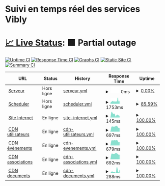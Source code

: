 <h1>Suivi en temps réel des services Vibly</h1>

# [📈 Live Status](https://demo.upptime.js.org): <!--live status--> **🟧 Partial outage**

[![Uptime CI](https://github.com/Rileyjrjohns/vibly-status/workflows/Uptime%20CI/badge.svg)](https://github.com/Rileyjrjohns/vibly-status/actions?query=workflow%3A%22Uptime+CI%22)
[![Response Time CI](https://github.com/Rileyjrjohns/vibly-status/workflows/Response%20Time%20CI/badge.svg)](https://github.com/Rileyjrjohns/vibly-status/actions?query=workflow%3A%22Response+Time+CI%22)
[![Graphs CI](https://github.com/Rileyjrjohns/vibly-status/workflows/Graphs%20CI/badge.svg)](https://github.com/Rileyjrjohns/vibly-status/actions?query=workflow%3A%22Graphs+CI%22)
[![Static Site CI](https://github.com/Rileyjrjohns/vibly-status/workflows/Static%20Site%20CI/badge.svg)](https://github.com/Rileyjrjohns/vibly-status/actions?query=workflow%3A%22Static+Site+CI%22)
[![Summary CI](https://github.com/Rileyjrjohns/vibly-status/workflows/Summary%20CI/badge.svg)](https://github.com/Rileyjrjohns/vibly-status/actions?query=workflow%3A%22Summary+CI%22)

<!--start: status pages-->
<!-- This summary is generated by Upptime (https://github.com/upptime/upptime) -->
<!-- Do not edit this manually, your changes will be overwritten -->
<!-- prettier-ignore -->
| URL | Status | History | Response Time | Uptime |
| --- | ------ | ------- | ------------- | ------ |
| <img alt="" src="https://icons.duckduckgo.com/ip3/rest.vibly.app.ico" height="13"> [Serveur](https://rest.vibly.app) | Hors ligne | [serveur.yml](https://github.com/Rileyjrjohns/vibly-status/commits/HEAD/history/serveur.yml) | <details><summary><img alt="Response time graph" src="./graphs/serveur/response-time-week.png" height="20"> 0ms</summary><br><a href="https://status.vibly.app/history/serveur"><img alt="Response time 596" src="https://img.shields.io/endpoint?url=https%3A%2F%2Fraw.githubusercontent.com%2FRileyjrjohns%2Fvibly-status%2FHEAD%2Fapi%2Fserveur%2Fresponse-time.json"></a><br><a href="https://status.vibly.app/history/serveur"><img alt="24-hour response time 0" src="https://img.shields.io/endpoint?url=https%3A%2F%2Fraw.githubusercontent.com%2FRileyjrjohns%2Fvibly-status%2FHEAD%2Fapi%2Fserveur%2Fresponse-time-day.json"></a><br><a href="https://status.vibly.app/history/serveur"><img alt="7-day response time 0" src="https://img.shields.io/endpoint?url=https%3A%2F%2Fraw.githubusercontent.com%2FRileyjrjohns%2Fvibly-status%2FHEAD%2Fapi%2Fserveur%2Fresponse-time-week.json"></a><br><a href="https://status.vibly.app/history/serveur"><img alt="30-day response time 0" src="https://img.shields.io/endpoint?url=https%3A%2F%2Fraw.githubusercontent.com%2FRileyjrjohns%2Fvibly-status%2FHEAD%2Fapi%2Fserveur%2Fresponse-time-month.json"></a><br><a href="https://status.vibly.app/history/serveur"><img alt="1-year response time 587" src="https://img.shields.io/endpoint?url=https%3A%2F%2Fraw.githubusercontent.com%2FRileyjrjohns%2Fvibly-status%2FHEAD%2Fapi%2Fserveur%2Fresponse-time-year.json"></a></details> | <details><summary><a href="https://status.vibly.app/history/serveur">0.00%</a></summary><a href="https://status.vibly.app/history/serveur"><img alt="All-time uptime 86.21%" src="https://img.shields.io/endpoint?url=https%3A%2F%2Fraw.githubusercontent.com%2FRileyjrjohns%2Fvibly-status%2FHEAD%2Fapi%2Fserveur%2Fuptime.json"></a><br><a href="https://status.vibly.app/history/serveur"><img alt="24-hour uptime 0.00%" src="https://img.shields.io/endpoint?url=https%3A%2F%2Fraw.githubusercontent.com%2FRileyjrjohns%2Fvibly-status%2FHEAD%2Fapi%2Fserveur%2Fuptime-day.json"></a><br><a href="https://status.vibly.app/history/serveur"><img alt="7-day uptime 0.00%" src="https://img.shields.io/endpoint?url=https%3A%2F%2Fraw.githubusercontent.com%2FRileyjrjohns%2Fvibly-status%2FHEAD%2Fapi%2Fserveur%2Fuptime-week.json"></a><br><a href="https://status.vibly.app/history/serveur"><img alt="30-day uptime 0.00%" src="https://img.shields.io/endpoint?url=https%3A%2F%2Fraw.githubusercontent.com%2FRileyjrjohns%2Fvibly-status%2FHEAD%2Fapi%2Fserveur%2Fuptime-month.json"></a><br><a href="https://status.vibly.app/history/serveur"><img alt="1-year uptime 80.50%" src="https://img.shields.io/endpoint?url=https%3A%2F%2Fraw.githubusercontent.com%2FRileyjrjohns%2Fvibly-status%2FHEAD%2Fapi%2Fserveur%2Fuptime-year.json"></a></details>
| <img alt="" src="https://icons.duckduckgo.com/ip3/scheduler-env.eba-j8qik3nf.eu-west-3.elasticbeanstalk.com.ico" height="13"> [Scheduler](http://scheduler-env.eba-j8qik3nf.eu-west-3.elasticbeanstalk.com) | Hors ligne | [scheduler.yml](https://github.com/Rileyjrjohns/vibly-status/commits/HEAD/history/scheduler.yml) | <details><summary><img alt="Response time graph" src="./graphs/scheduler/response-time-week.png" height="20"> 1753ms</summary><br><a href="https://status.vibly.app/history/scheduler"><img alt="Response time 331" src="https://img.shields.io/endpoint?url=https%3A%2F%2Fraw.githubusercontent.com%2FRileyjrjohns%2Fvibly-status%2FHEAD%2Fapi%2Fscheduler%2Fresponse-time.json"></a><br><a href="https://status.vibly.app/history/scheduler"><img alt="24-hour response time 2609" src="https://img.shields.io/endpoint?url=https%3A%2F%2Fraw.githubusercontent.com%2FRileyjrjohns%2Fvibly-status%2FHEAD%2Fapi%2Fscheduler%2Fresponse-time-day.json"></a><br><a href="https://status.vibly.app/history/scheduler"><img alt="7-day response time 1753" src="https://img.shields.io/endpoint?url=https%3A%2F%2Fraw.githubusercontent.com%2FRileyjrjohns%2Fvibly-status%2FHEAD%2Fapi%2Fscheduler%2Fresponse-time-week.json"></a><br><a href="https://status.vibly.app/history/scheduler"><img alt="30-day response time 927" src="https://img.shields.io/endpoint?url=https%3A%2F%2Fraw.githubusercontent.com%2FRileyjrjohns%2Fvibly-status%2FHEAD%2Fapi%2Fscheduler%2Fresponse-time-month.json"></a><br><a href="https://status.vibly.app/history/scheduler"><img alt="1-year response time 342" src="https://img.shields.io/endpoint?url=https%3A%2F%2Fraw.githubusercontent.com%2FRileyjrjohns%2Fvibly-status%2FHEAD%2Fapi%2Fscheduler%2Fresponse-time-year.json"></a></details> | <details><summary><a href="https://status.vibly.app/history/scheduler">85.59%</a></summary><a href="https://status.vibly.app/history/scheduler"><img alt="All-time uptime 99.76%" src="https://img.shields.io/endpoint?url=https%3A%2F%2Fraw.githubusercontent.com%2FRileyjrjohns%2Fvibly-status%2FHEAD%2Fapi%2Fscheduler%2Fuptime.json"></a><br><a href="https://status.vibly.app/history/scheduler"><img alt="24-hour uptime 8.57%" src="https://img.shields.io/endpoint?url=https%3A%2F%2Fraw.githubusercontent.com%2FRileyjrjohns%2Fvibly-status%2FHEAD%2Fapi%2Fscheduler%2Fuptime-day.json"></a><br><a href="https://status.vibly.app/history/scheduler"><img alt="7-day uptime 85.59%" src="https://img.shields.io/endpoint?url=https%3A%2F%2Fraw.githubusercontent.com%2FRileyjrjohns%2Fvibly-status%2FHEAD%2Fapi%2Fscheduler%2Fuptime-week.json"></a><br><a href="https://status.vibly.app/history/scheduler"><img alt="30-day uptime 96.68%" src="https://img.shields.io/endpoint?url=https%3A%2F%2Fraw.githubusercontent.com%2FRileyjrjohns%2Fvibly-status%2FHEAD%2Fapi%2Fscheduler%2Fuptime-month.json"></a><br><a href="https://status.vibly.app/history/scheduler"><img alt="1-year uptime 99.72%" src="https://img.shields.io/endpoint?url=https%3A%2F%2Fraw.githubusercontent.com%2FRileyjrjohns%2Fvibly-status%2FHEAD%2Fapi%2Fscheduler%2Fuptime-year.json"></a></details>
| <img alt="" src="https://icons.duckduckgo.com/ip3/vibly.fr.ico" height="13"> [Site Internet](https://vibly.fr) | En ligne | [site-internet.yml](https://github.com/Rileyjrjohns/vibly-status/commits/HEAD/history/site-internet.yml) | <details><summary><img alt="Response time graph" src="./graphs/site-internet/response-time-week.png" height="20"> 145ms</summary><br><a href="https://status.vibly.app/history/site-internet"><img alt="Response time 201" src="https://img.shields.io/endpoint?url=https%3A%2F%2Fraw.githubusercontent.com%2FRileyjrjohns%2Fvibly-status%2FHEAD%2Fapi%2Fsite-internet%2Fresponse-time.json"></a><br><a href="https://status.vibly.app/history/site-internet"><img alt="24-hour response time 76" src="https://img.shields.io/endpoint?url=https%3A%2F%2Fraw.githubusercontent.com%2FRileyjrjohns%2Fvibly-status%2FHEAD%2Fapi%2Fsite-internet%2Fresponse-time-day.json"></a><br><a href="https://status.vibly.app/history/site-internet"><img alt="7-day response time 145" src="https://img.shields.io/endpoint?url=https%3A%2F%2Fraw.githubusercontent.com%2FRileyjrjohns%2Fvibly-status%2FHEAD%2Fapi%2Fsite-internet%2Fresponse-time-week.json"></a><br><a href="https://status.vibly.app/history/site-internet"><img alt="30-day response time 193" src="https://img.shields.io/endpoint?url=https%3A%2F%2Fraw.githubusercontent.com%2FRileyjrjohns%2Fvibly-status%2FHEAD%2Fapi%2Fsite-internet%2Fresponse-time-month.json"></a><br><a href="https://status.vibly.app/history/site-internet"><img alt="1-year response time 194" src="https://img.shields.io/endpoint?url=https%3A%2F%2Fraw.githubusercontent.com%2FRileyjrjohns%2Fvibly-status%2FHEAD%2Fapi%2Fsite-internet%2Fresponse-time-year.json"></a></details> | <details><summary><a href="https://status.vibly.app/history/site-internet">100.00%</a></summary><a href="https://status.vibly.app/history/site-internet"><img alt="All-time uptime 99.98%" src="https://img.shields.io/endpoint?url=https%3A%2F%2Fraw.githubusercontent.com%2FRileyjrjohns%2Fvibly-status%2FHEAD%2Fapi%2Fsite-internet%2Fuptime.json"></a><br><a href="https://status.vibly.app/history/site-internet"><img alt="24-hour uptime 100.00%" src="https://img.shields.io/endpoint?url=https%3A%2F%2Fraw.githubusercontent.com%2FRileyjrjohns%2Fvibly-status%2FHEAD%2Fapi%2Fsite-internet%2Fuptime-day.json"></a><br><a href="https://status.vibly.app/history/site-internet"><img alt="7-day uptime 100.00%" src="https://img.shields.io/endpoint?url=https%3A%2F%2Fraw.githubusercontent.com%2FRileyjrjohns%2Fvibly-status%2FHEAD%2Fapi%2Fsite-internet%2Fuptime-week.json"></a><br><a href="https://status.vibly.app/history/site-internet"><img alt="30-day uptime 100.00%" src="https://img.shields.io/endpoint?url=https%3A%2F%2Fraw.githubusercontent.com%2FRileyjrjohns%2Fvibly-status%2FHEAD%2Fapi%2Fsite-internet%2Fuptime-month.json"></a><br><a href="https://status.vibly.app/history/site-internet"><img alt="1-year uptime 100.00%" src="https://img.shields.io/endpoint?url=https%3A%2F%2Fraw.githubusercontent.com%2FRileyjrjohns%2Fvibly-status%2FHEAD%2Fapi%2Fsite-internet%2Fuptime-year.json"></a></details>
| <img alt="" src="https://icons.duckduckgo.com/ip3/user-cdn.vibly.app.ico" height="13"> [CDN utilisateurs](https://user-cdn.vibly.app/health.html) | En ligne | [cdn-utilisateurs.yml](https://github.com/Rileyjrjohns/vibly-status/commits/HEAD/history/cdn-utilisateurs.yml) | <details><summary><img alt="Response time graph" src="./graphs/cdn-utilisateurs/response-time-week.png" height="20"> 697ms</summary><br><a href="https://status.vibly.app/history/cdn-utilisateurs"><img alt="Response time 646" src="https://img.shields.io/endpoint?url=https%3A%2F%2Fraw.githubusercontent.com%2FRileyjrjohns%2Fvibly-status%2FHEAD%2Fapi%2Fcdn-utilisateurs%2Fresponse-time.json"></a><br><a href="https://status.vibly.app/history/cdn-utilisateurs"><img alt="24-hour response time 515" src="https://img.shields.io/endpoint?url=https%3A%2F%2Fraw.githubusercontent.com%2FRileyjrjohns%2Fvibly-status%2FHEAD%2Fapi%2Fcdn-utilisateurs%2Fresponse-time-day.json"></a><br><a href="https://status.vibly.app/history/cdn-utilisateurs"><img alt="7-day response time 697" src="https://img.shields.io/endpoint?url=https%3A%2F%2Fraw.githubusercontent.com%2FRileyjrjohns%2Fvibly-status%2FHEAD%2Fapi%2Fcdn-utilisateurs%2Fresponse-time-week.json"></a><br><a href="https://status.vibly.app/history/cdn-utilisateurs"><img alt="30-day response time 679" src="https://img.shields.io/endpoint?url=https%3A%2F%2Fraw.githubusercontent.com%2FRileyjrjohns%2Fvibly-status%2FHEAD%2Fapi%2Fcdn-utilisateurs%2Fresponse-time-month.json"></a><br><a href="https://status.vibly.app/history/cdn-utilisateurs"><img alt="1-year response time 642" src="https://img.shields.io/endpoint?url=https%3A%2F%2Fraw.githubusercontent.com%2FRileyjrjohns%2Fvibly-status%2FHEAD%2Fapi%2Fcdn-utilisateurs%2Fresponse-time-year.json"></a></details> | <details><summary><a href="https://status.vibly.app/history/cdn-utilisateurs">100.00%</a></summary><a href="https://status.vibly.app/history/cdn-utilisateurs"><img alt="All-time uptime 99.99%" src="https://img.shields.io/endpoint?url=https%3A%2F%2Fraw.githubusercontent.com%2FRileyjrjohns%2Fvibly-status%2FHEAD%2Fapi%2Fcdn-utilisateurs%2Fuptime.json"></a><br><a href="https://status.vibly.app/history/cdn-utilisateurs"><img alt="24-hour uptime 100.00%" src="https://img.shields.io/endpoint?url=https%3A%2F%2Fraw.githubusercontent.com%2FRileyjrjohns%2Fvibly-status%2FHEAD%2Fapi%2Fcdn-utilisateurs%2Fuptime-day.json"></a><br><a href="https://status.vibly.app/history/cdn-utilisateurs"><img alt="7-day uptime 100.00%" src="https://img.shields.io/endpoint?url=https%3A%2F%2Fraw.githubusercontent.com%2FRileyjrjohns%2Fvibly-status%2FHEAD%2Fapi%2Fcdn-utilisateurs%2Fuptime-week.json"></a><br><a href="https://status.vibly.app/history/cdn-utilisateurs"><img alt="30-day uptime 100.00%" src="https://img.shields.io/endpoint?url=https%3A%2F%2Fraw.githubusercontent.com%2FRileyjrjohns%2Fvibly-status%2FHEAD%2Fapi%2Fcdn-utilisateurs%2Fuptime-month.json"></a><br><a href="https://status.vibly.app/history/cdn-utilisateurs"><img alt="1-year uptime 99.98%" src="https://img.shields.io/endpoint?url=https%3A%2F%2Fraw.githubusercontent.com%2FRileyjrjohns%2Fvibly-status%2FHEAD%2Fapi%2Fcdn-utilisateurs%2Fuptime-year.json"></a></details>
| <img alt="" src="https://icons.duckduckgo.com/ip3/events-cdn.vibly.app.ico" height="13"> [CDN évènements](https://events-cdn.vibly.app/health.html) | En ligne | [cdn-evenements.yml](https://github.com/Rileyjrjohns/vibly-status/commits/HEAD/history/cdn-evenements.yml) | <details><summary><img alt="Response time graph" src="./graphs/cdn-evenements/response-time-week.png" height="20"> 679ms</summary><br><a href="https://status.vibly.app/history/cdn-evenements"><img alt="Response time 653" src="https://img.shields.io/endpoint?url=https%3A%2F%2Fraw.githubusercontent.com%2FRileyjrjohns%2Fvibly-status%2FHEAD%2Fapi%2Fcdn-evenements%2Fresponse-time.json"></a><br><a href="https://status.vibly.app/history/cdn-evenements"><img alt="24-hour response time 514" src="https://img.shields.io/endpoint?url=https%3A%2F%2Fraw.githubusercontent.com%2FRileyjrjohns%2Fvibly-status%2FHEAD%2Fapi%2Fcdn-evenements%2Fresponse-time-day.json"></a><br><a href="https://status.vibly.app/history/cdn-evenements"><img alt="7-day response time 679" src="https://img.shields.io/endpoint?url=https%3A%2F%2Fraw.githubusercontent.com%2FRileyjrjohns%2Fvibly-status%2FHEAD%2Fapi%2Fcdn-evenements%2Fresponse-time-week.json"></a><br><a href="https://status.vibly.app/history/cdn-evenements"><img alt="30-day response time 660" src="https://img.shields.io/endpoint?url=https%3A%2F%2Fraw.githubusercontent.com%2FRileyjrjohns%2Fvibly-status%2FHEAD%2Fapi%2Fcdn-evenements%2Fresponse-time-month.json"></a><br><a href="https://status.vibly.app/history/cdn-evenements"><img alt="1-year response time 654" src="https://img.shields.io/endpoint?url=https%3A%2F%2Fraw.githubusercontent.com%2FRileyjrjohns%2Fvibly-status%2FHEAD%2Fapi%2Fcdn-evenements%2Fresponse-time-year.json"></a></details> | <details><summary><a href="https://status.vibly.app/history/cdn-evenements">100.00%</a></summary><a href="https://status.vibly.app/history/cdn-evenements"><img alt="All-time uptime 99.99%" src="https://img.shields.io/endpoint?url=https%3A%2F%2Fraw.githubusercontent.com%2FRileyjrjohns%2Fvibly-status%2FHEAD%2Fapi%2Fcdn-evenements%2Fuptime.json"></a><br><a href="https://status.vibly.app/history/cdn-evenements"><img alt="24-hour uptime 100.00%" src="https://img.shields.io/endpoint?url=https%3A%2F%2Fraw.githubusercontent.com%2FRileyjrjohns%2Fvibly-status%2FHEAD%2Fapi%2Fcdn-evenements%2Fuptime-day.json"></a><br><a href="https://status.vibly.app/history/cdn-evenements"><img alt="7-day uptime 100.00%" src="https://img.shields.io/endpoint?url=https%3A%2F%2Fraw.githubusercontent.com%2FRileyjrjohns%2Fvibly-status%2FHEAD%2Fapi%2Fcdn-evenements%2Fuptime-week.json"></a><br><a href="https://status.vibly.app/history/cdn-evenements"><img alt="30-day uptime 100.00%" src="https://img.shields.io/endpoint?url=https%3A%2F%2Fraw.githubusercontent.com%2FRileyjrjohns%2Fvibly-status%2FHEAD%2Fapi%2Fcdn-evenements%2Fuptime-month.json"></a><br><a href="https://status.vibly.app/history/cdn-evenements"><img alt="1-year uptime 99.98%" src="https://img.shields.io/endpoint?url=https%3A%2F%2Fraw.githubusercontent.com%2FRileyjrjohns%2Fvibly-status%2FHEAD%2Fapi%2Fcdn-evenements%2Fuptime-year.json"></a></details>
| <img alt="" src="https://icons.duckduckgo.com/ip3/unions-cdn.vibly.app.ico" height="13"> [CDN associations](https://unions-cdn.vibly.app/health.html) | En ligne | [cdn-associations.yml](https://github.com/Rileyjrjohns/vibly-status/commits/HEAD/history/cdn-associations.yml) | <details><summary><img alt="Response time graph" src="./graphs/cdn-associations/response-time-week.png" height="20"> 692ms</summary><br><a href="https://status.vibly.app/history/cdn-associations"><img alt="Response time 658" src="https://img.shields.io/endpoint?url=https%3A%2F%2Fraw.githubusercontent.com%2FRileyjrjohns%2Fvibly-status%2FHEAD%2Fapi%2Fcdn-associations%2Fresponse-time.json"></a><br><a href="https://status.vibly.app/history/cdn-associations"><img alt="24-hour response time 581" src="https://img.shields.io/endpoint?url=https%3A%2F%2Fraw.githubusercontent.com%2FRileyjrjohns%2Fvibly-status%2FHEAD%2Fapi%2Fcdn-associations%2Fresponse-time-day.json"></a><br><a href="https://status.vibly.app/history/cdn-associations"><img alt="7-day response time 692" src="https://img.shields.io/endpoint?url=https%3A%2F%2Fraw.githubusercontent.com%2FRileyjrjohns%2Fvibly-status%2FHEAD%2Fapi%2Fcdn-associations%2Fresponse-time-week.json"></a><br><a href="https://status.vibly.app/history/cdn-associations"><img alt="30-day response time 664" src="https://img.shields.io/endpoint?url=https%3A%2F%2Fraw.githubusercontent.com%2FRileyjrjohns%2Fvibly-status%2FHEAD%2Fapi%2Fcdn-associations%2Fresponse-time-month.json"></a><br><a href="https://status.vibly.app/history/cdn-associations"><img alt="1-year response time 659" src="https://img.shields.io/endpoint?url=https%3A%2F%2Fraw.githubusercontent.com%2FRileyjrjohns%2Fvibly-status%2FHEAD%2Fapi%2Fcdn-associations%2Fresponse-time-year.json"></a></details> | <details><summary><a href="https://status.vibly.app/history/cdn-associations">100.00%</a></summary><a href="https://status.vibly.app/history/cdn-associations"><img alt="All-time uptime 99.99%" src="https://img.shields.io/endpoint?url=https%3A%2F%2Fraw.githubusercontent.com%2FRileyjrjohns%2Fvibly-status%2FHEAD%2Fapi%2Fcdn-associations%2Fuptime.json"></a><br><a href="https://status.vibly.app/history/cdn-associations"><img alt="24-hour uptime 100.00%" src="https://img.shields.io/endpoint?url=https%3A%2F%2Fraw.githubusercontent.com%2FRileyjrjohns%2Fvibly-status%2FHEAD%2Fapi%2Fcdn-associations%2Fuptime-day.json"></a><br><a href="https://status.vibly.app/history/cdn-associations"><img alt="7-day uptime 100.00%" src="https://img.shields.io/endpoint?url=https%3A%2F%2Fraw.githubusercontent.com%2FRileyjrjohns%2Fvibly-status%2FHEAD%2Fapi%2Fcdn-associations%2Fuptime-week.json"></a><br><a href="https://status.vibly.app/history/cdn-associations"><img alt="30-day uptime 100.00%" src="https://img.shields.io/endpoint?url=https%3A%2F%2Fraw.githubusercontent.com%2FRileyjrjohns%2Fvibly-status%2FHEAD%2Fapi%2Fcdn-associations%2Fuptime-month.json"></a><br><a href="https://status.vibly.app/history/cdn-associations"><img alt="1-year uptime 99.98%" src="https://img.shields.io/endpoint?url=https%3A%2F%2Fraw.githubusercontent.com%2FRileyjrjohns%2Fvibly-status%2FHEAD%2Fapi%2Fcdn-associations%2Fuptime-year.json"></a></details>
| <img alt="" src="https://icons.duckduckgo.com/ip3/legal-cdn.vibly.app.ico" height="13"> [CDN documents](https://legal-cdn.vibly.app/health.html) | En ligne | [cdn-documents.yml](https://github.com/Rileyjrjohns/vibly-status/commits/HEAD/history/cdn-documents.yml) | <details><summary><img alt="Response time graph" src="./graphs/cdn-documents/response-time-week.png" height="20"> 288ms</summary><br><a href="https://status.vibly.app/history/cdn-documents"><img alt="Response time 155" src="https://img.shields.io/endpoint?url=https%3A%2F%2Fraw.githubusercontent.com%2FRileyjrjohns%2Fvibly-status%2FHEAD%2Fapi%2Fcdn-documents%2Fresponse-time.json"></a><br><a href="https://status.vibly.app/history/cdn-documents"><img alt="24-hour response time 498" src="https://img.shields.io/endpoint?url=https%3A%2F%2Fraw.githubusercontent.com%2FRileyjrjohns%2Fvibly-status%2FHEAD%2Fapi%2Fcdn-documents%2Fresponse-time-day.json"></a><br><a href="https://status.vibly.app/history/cdn-documents"><img alt="7-day response time 288" src="https://img.shields.io/endpoint?url=https%3A%2F%2Fraw.githubusercontent.com%2FRileyjrjohns%2Fvibly-status%2FHEAD%2Fapi%2Fcdn-documents%2Fresponse-time-week.json"></a><br><a href="https://status.vibly.app/history/cdn-documents"><img alt="30-day response time 191" src="https://img.shields.io/endpoint?url=https%3A%2F%2Fraw.githubusercontent.com%2FRileyjrjohns%2Fvibly-status%2FHEAD%2Fapi%2Fcdn-documents%2Fresponse-time-month.json"></a><br><a href="https://status.vibly.app/history/cdn-documents"><img alt="1-year response time 151" src="https://img.shields.io/endpoint?url=https%3A%2F%2Fraw.githubusercontent.com%2FRileyjrjohns%2Fvibly-status%2FHEAD%2Fapi%2Fcdn-documents%2Fresponse-time-year.json"></a></details> | <details><summary><a href="https://status.vibly.app/history/cdn-documents">100.00%</a></summary><a href="https://status.vibly.app/history/cdn-documents"><img alt="All-time uptime 99.99%" src="https://img.shields.io/endpoint?url=https%3A%2F%2Fraw.githubusercontent.com%2FRileyjrjohns%2Fvibly-status%2FHEAD%2Fapi%2Fcdn-documents%2Fuptime.json"></a><br><a href="https://status.vibly.app/history/cdn-documents"><img alt="24-hour uptime 100.00%" src="https://img.shields.io/endpoint?url=https%3A%2F%2Fraw.githubusercontent.com%2FRileyjrjohns%2Fvibly-status%2FHEAD%2Fapi%2Fcdn-documents%2Fuptime-day.json"></a><br><a href="https://status.vibly.app/history/cdn-documents"><img alt="7-day uptime 100.00%" src="https://img.shields.io/endpoint?url=https%3A%2F%2Fraw.githubusercontent.com%2FRileyjrjohns%2Fvibly-status%2FHEAD%2Fapi%2Fcdn-documents%2Fuptime-week.json"></a><br><a href="https://status.vibly.app/history/cdn-documents"><img alt="30-day uptime 100.00%" src="https://img.shields.io/endpoint?url=https%3A%2F%2Fraw.githubusercontent.com%2FRileyjrjohns%2Fvibly-status%2FHEAD%2Fapi%2Fcdn-documents%2Fuptime-month.json"></a><br><a href="https://status.vibly.app/history/cdn-documents"><img alt="1-year uptime 99.98%" src="https://img.shields.io/endpoint?url=https%3A%2F%2Fraw.githubusercontent.com%2FRileyjrjohns%2Fvibly-status%2FHEAD%2Fapi%2Fcdn-documents%2Fuptime-year.json"></a></details>

<!--end: status pages-->
